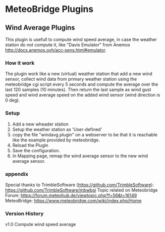 # MeteoBridge Plugins

## Wind Average Plugins

This plugin is usefull to compute wind speed average, in case the weather station do not compute it, like "Davis Emulator" from Anemos http://docs.anemos.ovh/acc-sens.html#emulator.

### How it work
The plugin work like a new (virtual) weather station that add a new wind sensor, collect wind data from primary weather station using the meteobridge cgi script every 5 seconds and compute the average over the last 120 samples (10 minutes).
Then return the last sample as wind gust speed and wind average speed on the added wind sensor (wind direction is 0 deg).

### Setup

1. Add a new wheader station
2. Setup the weather station as 'User-defined'
3. copy the file "windavg.plugin" on a webserver to be that it is reachable like the example provided by meteobridge.
4. Reload the Plugin
5. Save the configuration.
6. In Mapping page, remap the wind average sensor to the new wind average sensor.


### appendix
Special thanks to TrimbleSoftware (https://github.com/TrimbleSoftware): https://github.com/TrimbleSoftware/mbwbpi
Topic related on Meteobridge Forum: https://forum.meteohub.de/viewtopic.php?f=56&t=16149
MeteoBridge: https://www.meteobridge.com/wiki/index.php/Home
 
### Version History
v1.0 Compute wind speed average
